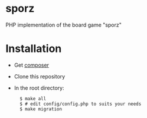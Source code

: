 # sporz

PHP implementation of the board game "sporz"

# Installation

* Get [composer](https://getcomposer.org/)
* Clone this repository
* In the root directory:

        $ make all
        $ # edit config/config.php to suits your needs
        $ make migration
